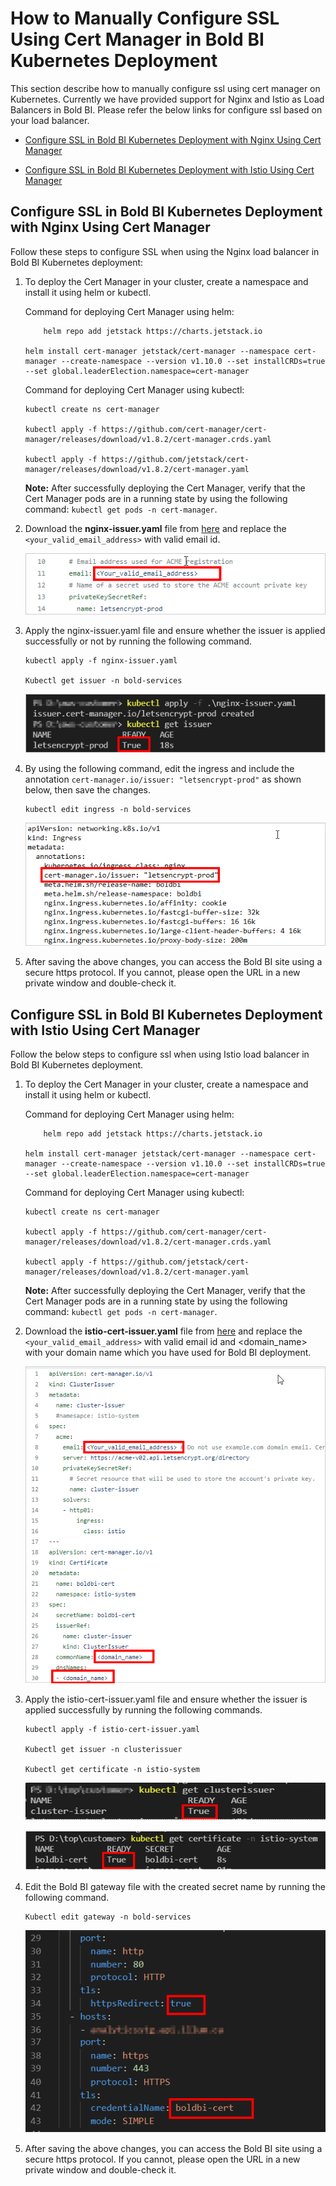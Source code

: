 # How to Manually Configure SSL Using Cert Manager in Bold BI Kubernetes Deployment

This section describe how to manually configure ssl using cert manager on Kubernetes. Currently we have provided support for Nginx and Istio as Load Balancers in Bold BI. Please refer the below links for configure ssl based on your load balancer.

* [Configure SSL in Bold BI Kubernetes Deployment with Nginx Using Cert Manager](#configure-ssl-in-bold-bi-kubernetes-deployment-with-nginx-using-cert-manager)

* [Configure SSL in Bold BI Kubernetes Deployment with Istio Using Cert Manager](#configure-ssl-in-bold-bi-kubernetes-deployment-with-istio-using-cert-manager)

## Configure SSL in Bold BI Kubernetes Deployment with Nginx Using Cert Manager

Follow these steps to configure SSL when using the Nginx load balancer in Bold BI Kubernetes deployment:

1. To deploy the Cert Manager in your cluster, create a namespace and install it using helm or kubectl.
	
	Command for deploying Cert Manager using helm:
	
	```console
        helm repo add jetstack https://charts.jetstack.io
 
	helm install cert-manager jetstack/cert-manager --namespace cert-manager --create-namespace --version v1.10.0 --set installCRDs=true --set global.leaderElection.namespace=cert-manager
	
	```

	Command for deploying Cert Manager using kubectl:
	
	```console
	kubectl create ns cert-manager
	
	kubectl apply -f https://github.com/cert-manager/cert-manager/releases/download/v1.8.2/cert-manager.crds.yaml
	
	kubectl apply -f https://github.com/jetstack/cert-manager/releases/download/v1.8.2/cert-manager.yaml
	```
	
	**Note:** After successfully deploying the Cert Manager, verify that the Cert Manager pods are in a running state by using the following command: `kubectl get pods -n cert-manager`.
			
2. Download the <b>nginx-issuer.yaml</b> file from [here](../../ssl-configuration/nginx-issuer.yaml) and replace the `<your_valid_email_address>` with valid email id.

	![Nginx-Issuer](../images/faq/nginx-issuer.png)

3. Apply the nginx-issuer.yaml file and ensure whether the issuer is applied successfully or not by running the following command.

	```console
	kubectl apply -f nginx-issuer.yaml
	
	Kubectl get issuer -n bold-services
	```
	
	![Ensure-Issuer](../images/faq/ensure-issuer.png)

4. By using the following command, edit the ingress and include the annotation `cert-manager.io/issuer: "letsencrypt-prod"` as shown below, then save the changes.

	```console
	kubectl edit ingress -n bold-services
	```

	![Nginx-Annotation](../images/faq/nginx-annotation.png)

5. After saving the above changes, you can access the Bold BI site using a secure https protocol. If you cannot, please open the URL in a new private window and double-check it.


## Configure SSL in Bold BI Kubernetes Deployment with Istio Using Cert Manager

Follow the below steps to configure ssl when using Istio load balancer in Bold BI Kubernetes deployment.

1. To deploy the Cert Manager in your cluster, create a namespace and install it using helm or kubectl.
	
	Command for deploying Cert Manager using helm:
	
	```console
        helm repo add jetstack https://charts.jetstack.io
 
	helm install cert-manager jetstack/cert-manager --namespace cert-manager --create-namespace --version v1.10.0 --set installCRDs=true --set global.leaderElection.namespace=cert-manager
	
	```

	Command for deploying Cert Manager using kubectl:
	
	```console
	kubectl create ns cert-manager
	
	kubectl apply -f https://github.com/cert-manager/cert-manager/releases/download/v1.8.2/cert-manager.crds.yaml
	
	kubectl apply -f https://github.com/jetstack/cert-manager/releases/download/v1.8.2/cert-manager.yaml
	```
	
	**Note:** After successfully deploying the Cert Manager, verify that the Cert Manager pods are in a running state by using the following command: `kubectl get pods -n cert-manager`.
	
2. Download the <b>istio-cert-issuer.yaml</b> file from [here](../../ssl-configuration/istio-cert-issuer.yaml) and replace the `<your_valid_email_address>` with valid email id and <domain_name> with your domain name which you have used for Bold BI deployment.

	![Istio-Cert-Issuer](../images/faq/istio-cert-issuer.png)

3. Apply the istio-cert-issuer.yaml file and ensure whether the issuer is applied successfully by running the following commands.

    ```console
	kubectl apply -f istio-cert-issuer.yaml
	
	Kubectl get issuer -n clusterissuer
	
	Kubectl get certificate -n istio-system
	```
	
	![Ensure-Clusterissuer](../images/faq/ensure-Clusterissuer.png)
	
	![Ensure-Certificate](../images/faq/ensure-Certificate.png)

4. Edit the Bold BI gateway file with the created secret name by running the following command.

	```console
	Kubectl edit gateway -n bold-services
	```
	![Gateway-Changes](../images/faq/gateway-changes.png)

5. After saving the above changes, you can access the Bold BI site using a secure https protocol. If you cannot, please open the URL in a new private window and double-check it.

